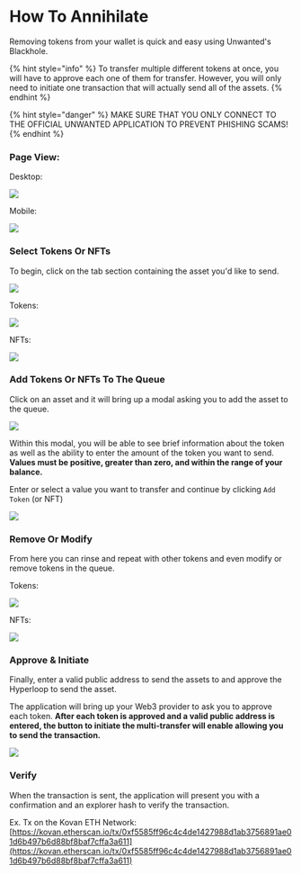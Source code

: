# How To Annihilate

Removing tokens from your wallet is quick and easy using Unwanted's Blackhole.

{% hint style="info" %}
To transfer multiple different tokens at once, you will have to approve each one of them for transfer. However, you will only need to initiate one transaction that will actually send all of the assets.
{% endhint %}

{% hint style="danger" %}
MAKE SURE THAT YOU ONLY CONNECT TO THE OFFICIAL UNWANTED APPLICATION TO PREVENT PHISHING SCAMS!
{% endhint %}

### Page View:

Desktop:

![](<../../.gitbook/assets/Screen Shot 2022-03-02 at 2.13.09 AM (1).png>)

Mobile:

![](<../../.gitbook/assets/Screen Shot 2022-03-02 at 2.14.27 AM.png>)

### Select Tokens Or NFTs

To begin, click on the tab section containing the asset you'd like to send.

![](<../../.gitbook/assets/Screen Shot 2022-03-02 at 2.27.20 AM.png>)

Tokens:

![](<../../.gitbook/assets/Screen Shot 2022-03-02 at 2.28.11 AM.png>)

NFTs:

![](<../../.gitbook/assets/Screen Shot 2022-03-02 at 2.31.26 AM.png>)

### Add Tokens Or NFTs To The Queue

Click on an asset and it will bring up a modal asking you to add the asset to the queue.

![](<../../.gitbook/assets/Screen Shot 2022-03-02 at 2.45.27 AM.png>)

Within this modal, you will be able to see brief information about the token as well as the ability to enter the amount of the token you want to send. **Values must be positive, greater than zero, and within the range of your balance.**

Enter or select a value you want to transfer and continue by clicking `Add Token` (or NFT)

![](<../../.gitbook/assets/Screen Shot 2022-03-02 at 2.46.29 AM.png>)



### Remove Or Modify

From here you can rinse and repeat with other tokens and even modify or remove tokens in the queue.

Tokens:

![](../../.gitbook/assets/uwxan1.gif)

NFTs:

![](../../.gitbook/assets/uwxan2.gif)



### Approve & Initiate

Finally, enter a valid public address to send the assets to and approve the Hyperloop to send the asset.&#x20;

The application will bring up your Web3 provider to ask you to approve each token. **After each token is approved and a valid public address is entered, the button to initiate the multi-transfer will enable allowing you to send the transaction.**

****![](../../.gitbook/assets/uwxan3.gif)****



### Verify

When the transaction is sent, the application will present you with a confirmation and an explorer hash to verify the transaction.

Ex. Tx on the Kovan ETH Network: [https://kovan.etherscan.io/tx/0xf5585ff96c4c4de1427988d1ab3756891ae01d6b497b6d88bf8baf7cffa3a611](https://kovan.etherscan.io/tx/0xf5585ff96c4c4de1427988d1ab3756891ae01d6b497b6d88bf8baf7cffa3a611)

